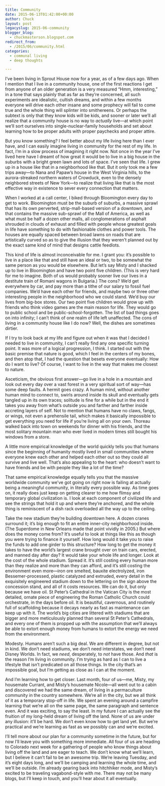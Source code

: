```yaml
---
title: Community
date: 2015-06-13T01:42:00+00:00
author: Chuck
layout: post
legacyslug: 2015-06-community
blogger_blog:
  - chuckmasterson.blogspot.com
redirect_from:
  - /2015/06/community.html
categories:
  - communal living
  - deep thoughts

---
```

I’ve been living in Sprout House now for a year, as of a few days ago.
When I mention that I live in a community house, one of the first reactions I
get from anyone of an older generation is a very measured “Hmm,
interesting,” in a tone that says plainly that as far as they’re
concerned, all such experiments are idealistic, cultish dreams, and within a
few months everyone will drive each other insane and some prophecy will fail to
come true and the whole thing will splinter into smithereens. Or perhaps the
subtext is only that they know kids will be kids, and sooner or later
we’ll all realize that a community house is no way to *actually*
live—at which point we’ll sort ourselves into single-nuclear-family
households and set about learning how to be proper adults with proper paychecks
and proper attire.

But you know something? I feel better about my life living here than I ever
have, and I can easily imagine living in community for the rest of my life. In
fact, I’m in a slow process of imagining it right now. Not once in the
year I’ve lived here have I dreamt of how great it would be to live in a
big house in the suburbs with a bright green lawn and lots of space. I’ve
seen that life. I grew up in a house like that in a neighborhood like that. But
it only took me a few trips away—to Nana and Papaw’s house in the West
Virginia hills, to the aurora-streaked northern waters of Crowduck, even to the
densely neighbored streets of New York—to realize that living like that is the
most effective way in existence to sever every connection that matters.

When I worked at a call center, I biked through Bloomington
every day to get to work. Bloomington must be the suburb of suburbs, a massive
sprawl that has its own perverted, strip-mall-based version of a downtown, and
that contains the massive sub-sprawl of the Mall of America, as well as what
must be half a dozen other malls, all conglomerations of asphalt shrouded in
clouds of exhaust and filled with people whose greatest goals in life have
something to do with fashionable clothes and power tools. The houses are
equally spaced between broad lawns on roads that are artistically curved so as
to give the illusion that they weren’t planned out by the exact same kind
of mind that designs cattle feedlots.

This kind of life is almost inconceivable for me. I grant you: it’s
possible to live in a place like that and still have an ideal or two, to be
somewhat the same person as you would be elsewhere. But let’s say Misty
and I shacked up to live in Bloomington and have two point five children. (This
is very hard for me to imagine. Both of us would probably sooner live our lives
in a destitute train of Romani wagons in Bulgaria.) The cons? We’d get
everywhere by car, and pay more than a tithe of our salary to fossil fuel
companies. We’d have each other for friends, and maybe two or three other
interesting people in the neighborhood who we could stand. We’d buy our
lives from big-box stores.  Our two point five children would grow up with
friends who think video games are the main reason for life. They would go to
public school and be public-school-forgotten. The list of bad things goes on
into infinity; I can’t think of one realm of life left unaffected. The
cons of living in a community house like I do now? Well, the dishes are
sometimes dirtier. 

If I try to look back at my life and figure out when it was that I
decided I needed to live in community, I can’t really find any one
specific turning point. It was more of a logical progression, I think. I
started out with the basic premise that nature is good, which I feel in the
centers of my bones, and then atop that, I had the question that besets
everyone eventually: How do I want to live? Of course, I want to live in
the way that makes me closest to nature.

Asceticism, the obvious first answer—go live in a hole in a mountain and look
out every day over a vast forest in a very spiritual sort of way—has some deep
faults. A hermit goes crazy. A human mind, without another human mind to
connect to, swirls around inside its skull and eventually gets tangled up in
its own traces; solitude is fine for a while but in the end it takes you away
from what’s outside you and farther and farther inside accreting layers
of self. Not to mention that humans have no claws, fangs, or wings, not even a
prehensile tail, which makes it basically impossible to get everything you need
for life if you’re living all on your own. Thoreau walked back into town
on weekends for dinner with his friends, and the most solitary mountain man who
ever lived in modern times still bought his windows from a store.

A little more empirical knowledge of the world quickly tells you that humans
since the beginning of humanity mostly lived in small communities where
everyone knew each other and helped each other out so they could all survive
and live well. That’s also appealing to the heart: who doesn’t want
to have friends and be with people they like a lot of the time?

That same empirical knowledge equally tells you that the massive worldwide
community we’ve got going on right now is failing at actually being a
meaningful community, in literally every possible way. As time goes on, it
really does just keep on getting clearer to me how flimsy and temporary global
civilization is. I look at each component of civilized life and see the strings
that hold it up and where they’re anchored, and the whole thing is
reminiscent of a dish rack overloaded all the way up to the ceiling.

Take the new stadium they’re building downtown here. A dozen cranes
surround it; it’s big enough to fit an entire inner-city neighborhood
inside. (The Superdome in New Orleans made that point vividly in 2005.) But
where does the money come from? It’s useful to look at things like this
as though you were trying to finance it yourself. How long would it take you to
raise the funds to add one girder to this structure? How long to get the money
it takes to have the world’s largest crane brought over on train cars,
erected, and manned day after day? It would take your whole life and longer.
Look at the cost of the whole stadium. Spread it. It’s still costing
every human more than they realize and more than they can afford, and
it’s still costing the environment even more—iron ore smelted, bauxite
electrolyzed, iron Bessemer-processed, plastic catalyzed and extruded, every
detail in the exquisitely engineered stadium down to the lettering on the sign
above the concession stand, and all of it costs resources. We can do it, but
only because we have oil. St Peter’s Cathedral in the Vatican City is the
most detailed, ornate piece of engineering the Roman Catholic Church could
orchestrate, in the days before oil. It is beautiful, cavernous, and routinely
full of scaffolding because it decays nearly as fast as maintenance can keep up
with it. The world’s big cities are littered with stadiums that are
bigger and more meticulously planned than several St Peter’s Cathedrals,
and every one of them is propped up with the assumption that we’ll always
be able to extort enough money from humans to extort the energy we need from
the environment.

Modesty. Humans aren’t such a big deal. We are different in degree, but
not in kind. We don’t need stadiums, we don’t need interstates, we
don’t need Disney Worlds. In fact, we *need*, desperately, to
*not* have those. And *that* is the reason I’m living
in community. I’m trying as hard as I can to live a lifestyle that
isn’t predicated on all those things. In the city that’s an
impossible goal, but I’m getting as close as I can at the moment.

And I’m learning how to get closer. Last month, four of us—me,
Misty, my housemate Currant, and Misty’s housemate Nicole—all went
out to a cabin and discovered we had the same dream, of living in a
permaculture community in the country somewhere. We’re all in the
city, but we all think of it as a temporary stop-off in life. We spent an
evening around a campfire learning that we’re all on the same page,
the same paragraph and sentence even. And it was exciting, to say the
least. In my future I can actually see the fruition of my long-held dream
of living off the land. None of us are under any illusion: it’ll be
hard. We don’t even know how to get land yet. But we’re
practical and we’re learning as fast as we possibly can and
we’re excited.

I’ll tell more about our plan for a community sometime in the future, but
for now I’ll leave you with something more immediate. All four of us are
heading to Colorado next week for a gathering of people who know things about
living off the land and are eager to teach. We don’t know what
we’ll learn, but I believe it can’t fail to be an awesome trip.
We’re leaving Tuesday, and it’s eight days long, and we’ll be
camping and learning the whole time, and we’ll be outside. I’m
already gearing back into hitchhiker mode, and Misty’s excited to be
traveling vagabond-style with me. There may not be many blogs, but I’ll
keep in touch, and you’ll hear about it all eventually.
